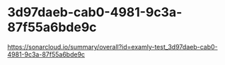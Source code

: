 # 3d97daeb-cab0-4981-9c3a-87f55a6bde9c
https://sonarcloud.io/summary/overall?id=examly-test_3d97daeb-cab0-4981-9c3a-87f55a6bde9c
